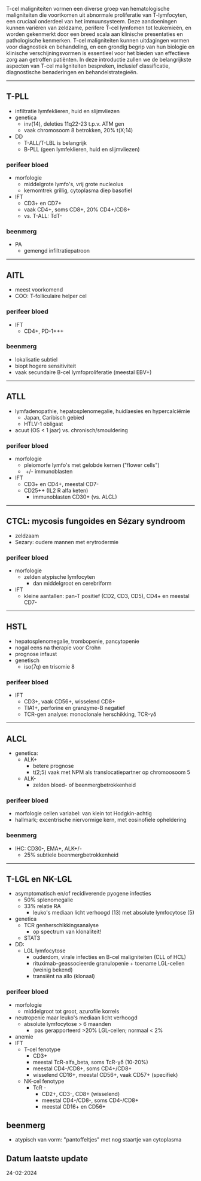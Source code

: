 T-cel maligniteiten vormen een diverse groep van hematologische maligniteiten die voortkomen uit abnormale proliferatie van T-lymfocyten, een cruciaal onderdeel van het immuunsysteem. Deze aandoeningen kunnen variëren van zeldzame, perifere T-cel lymfomen tot leukemieën, en worden gekenmerkt door een breed scala aan klinische presentaties en pathologische kenmerken. T-cel maligniteiten kunnen uitdagingen vormen voor diagnostiek en behandeling, en een grondig begrip van hun biologie en klinische verschijningsvormen is essentieel voor het bieden van effectieve zorg aan getroffen patiënten. In deze introductie zullen we de belangrijkste aspecten van T-cel maligniteiten bespreken, inclusief classificatie, diagnostische benaderingen en behandelstrategieën.
___
## T-PLL
- infiltratie lymfeklieren, huid en slijmvliezen 
- genetica
	- inv(14), deleties 11q22-23 t.p.v. ATM gen
	- vaak chromosoom 8 betrokken, 20% t(X;14)
- DD
	- T-ALL/T-LBL is belangrijk
	- B-PLL (geen lymfeklieren, huid en slijmvliezen)
### perifeer bloed
- morfologie
	- middelgrote lymfo's, vrij grote nucleolus
	- kernomtrek grillig, cytoplasma diep basofiel
- IFT
	- CD3+ en CD7+
	- vaak CD4+, soms CD8+, 20% CD4+/CD8+
	- vs. T-ALL: TdT-
### beenmerg
- PA
	- gemengd infiltratiepatroon
___
## AITL
- meest voorkomend
- COO: T-folliculaire helper cel
### perifeer bloed
- IFT
	- CD4+, PD-1+++
### beenmerg
- lokalisatie subtiel
- biopt hogere sensitiviteit
- vaak secundaire B-cel lymfoproliferatie (meestal EBV+)
___
## ATLL
- lymfadenopathie, hepatosplenomegalie, huidlaesies en hypercalciëmie
	- Japan, Caribisch gebied
	- HTLV-1 obligaat
- acuut (OS < 1 jaar) vs. chronisch/smouldering
### perifeer bloed
- morfologie
	- pleiomorfe lymfo's met gelobde kernen ("flower cells")
	-  +/- immunoblasten
- IFT
	- CD3+ en CD4+, meestal CD7- 
	- CD25++ (IL2 R alfa keten)
		- immunoblasten CD30+ (vs. ALCL)
___
## CTCL: mycosis fungoides en Sézary syndroom
- zeldzaam
- Sezary: oudere mannen met erytrodermie
### perifeer bloed
- morfologie
	- zelden atypische lymfocyten
		- dan middelgroot en cerebriform
- IFT
	- kleine aantallen: pan-T positief (CD2, CD3, CD5), CD4+ en meestal CD7- 
___
## HSTL
- hepatosplenomegalie, trombopenie, pancytopenie
- nogal eens na therapie voor Crohn
- prognose infaust
- genetisch
	- iso(7q) en trisomie 8
### perifeer bloed
- IFT
	- CD3+, vaak CD56+, wisselend CD8+
	- TIA1+, perforine en granzyme-B negatief
	- TCR-gen analyse: monoclonale herschikking, TCR-γδ
___
## ALCL
- genetica:
	- ALK+
		- betere prognose
		- t(2;5) vaak met NPM als translocatiepartner op chromoosoom 5
	- ALK-
		- zelden bloed- of beenmergbetrokkenheid
### perifeer bloed
- morfologie cellen variabel: van klein tot Hodgkin-achtig
- hallmark; excentrische niervormige kern, met eosinofiele opheldering
### beenmerg
- IHC: CD30-, EMA+, ALK+/-
	- 25% subtiele beenmergbetrokkenheid
___
## T-LGL en NK-LGL
- asymptomatisch en/of recidiverende pyogene infecties
	- 50% splenomegalie
	- 33% relatie RA
		- leuko's mediaan licht verhoogd (13) met absolute lymfocytose (5)
- genetica
	- TCR genherschikkingsanalyse
		- op spectrum van klonaliteit!
	- STAT3
- DD: 
	- LGL lymfocytose
		- ouderdom, virale infecties en B-cel maligniteiten (CLL of HCL)
		- rituximab-geassocieerde granulopenie + toename LGL-cellen (weinig bekend)
		- transiënt na allo (klonaal)
### perifeer bloed
- morfologie
	- middelgroot tot groot, azurofile korrels
- neutropenie maar leuko's mediaan licht verhoogd
	- absolute lymfocytose > 6 maanden
		-  pas gerapporteerd >20% LGL-cellen; normaal < 2%
- anemie
- IFT
	- T-cel fenotype
		- CD3+
		- meestal TcR-alfa_beta, soms TcR-γδ (10-20%)
		- meestal CD4-/CD8+, soms CD4+/CD8+
		- wisselend CD16+, meestal CD56+, vaak CD57+ (specifiek)
	- NK-cel fenotype
		- TcR - 
			- CD2+, CD3-, CD8+ (wisselend)
			- meestal CD4-/CD8-, soms CD4-/CD8+
			- meestal CD16+ en CD56+
## beenmerg
- atypisch van vorm: "pantoffeltjes" met nog staartje van cytoplasma
## Datum laatste update
24-02-2024